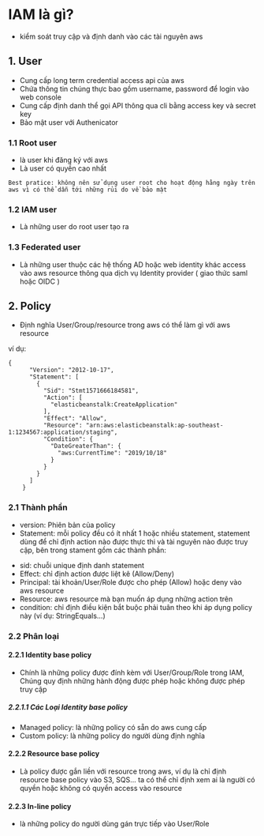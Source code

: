 # IAM là gì?
- kiểm soát truy cập và định danh vào các tài nguyên aws

## 1. User
- Cung cấp long term credential access api của aws
- Chứa thông tin chúng thực bao gồm username, password để login vào web console
- Cung cấp định danh thể gọi API thông qua cli bằng access key và secret key
- Bảo mật user với Authenicator
### 1.1 Root user
- là user khi đăng ký với aws
- Là user có quyền cao nhất
```bestpractice
Best pratice: không nên sử dụng user root cho hoạt động hằng ngày trên aws vì có thể dẫn tới những rủi do về bảo mật
```
### 1.2 IAM user
- Là những user do root user tạo ra

### 1.3 Federated user
- Là những user thuộc các hệ thống AD hoặc web identity khác access vào aws resource thông qua dịch vụ Identity provider ( giao thức saml hoặc OIDC )

## 2. Policy
- Định nghĩa User/Group/resource trong aws có thể làm gì với aws resource

ví dụ:
```sample
{
      "Version": "2012-10-17",
      "Statement": [
        {
          "Sid": "Stmt1571666184581",
          "Action": [
            "elasticbeanstalk:CreateApplication"
          ],
          "Effect": "Allow",
          "Resource": "arn:aws:elasticbeanstalk:ap-southeast-1:1234567:application/staging",
          "Condition": {
            "DateGreaterThan": {
              "aws:CurrentTime": "2019/10/18"
            }
          }
        }
      ]
    }
```

### 2.1 Thành phần
- version: Phiên bản của policy
- Statement: mỗi policy đều có ít nhất 1 hoặc nhiều statement, statement dùng để chỉ định action nào được thực thi và tài nguyên nào được truy cập, bên trong stament gồm các thành phần:
* sid: chuỗi unique định danh statement
* Effect: chỉ định action được liệt kê (Allow/Deny)
* Principal: tài khoản/User/Role được cho phép (Allow) hoặc deny vào aws resource
* Resource: aws resource mà bạn muốn áp dụng những action trên
* condition: chỉ định điều kiện bắt buộc phải tuân theo khi áp dụng policy này (ví dụ: StringEquals...)


### 2.2 Phân loại
#### 2.2.1 Identity base policy
- Chính là những policy được đính kèm với User/Group/Role trong IAM, Chúng quy định những hành động được phép hoặc không được phép truy cập
##### 2.2.1.1 Các Loại Identity base policy
- Managed policy: là những policy có sẵn do aws cung cấp
- Custom policy: là những policy do người dùng định nghĩa


#### 2.2.2 Resource base policy
- Là policy được gắn liền với resource trong aws, ví dụ là chỉ định resource base policy vào S3, SQS... ta có thể chỉ định xem ai là người có quyền hoặc không có quyền access vào resource

#### 2.2.3 In-line policy
- là những policy do người dùng gán trực tiếp vào User/Role